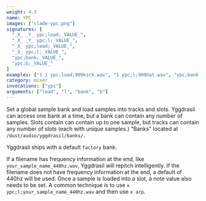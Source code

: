 ```yaml
---
weight: 4.3
name: YPC
images: ["clade-ypc.png"]
signatures: [
  "_X_ _Y_ ypc;load;_VALUE_",
  "_X_ _Y_ ypc;l;_VALUE_",
  "_X_ ypc;load;_VALUE_",
  "_X_ ypc;l;_VALUE_",
  "ypc;bank;_VALUE_",
  "ypc;b;_VALUE_"
]
examples: ["1 1 ypc;load;909kick.wav", "1 ypc;l;909hat.wav", "ypc;bank;909"]
category: mixer
invocations: ["ypc"]
arguments: ["load", "l", "bank", "b"]
---
```

Set a global sample bank and load samples into tracks and slots. Yggdrasil can access one bank at a time, but a bank can contain any number of samples. Slots contain can contain up to one sample, but tracks can contain any number of slots (each with unique samples.) "Banks" located at `/dust/audio/yggdrasil/banks/`. 

Yggdrasil ships with a default `factory` bank.

If a filename has frequency information at the end, like `your_sample_name_440hz.wav`, Yggdrasil will repitch intelligently. If the filename does not have frequency information at the end, a default of 440hz will be used. Once a sample is loaded into a slot, a note value also needs to be set. A common technique is to use `x ypc;l;your_sample_name_440hz.wav` and then use `x arp`.
